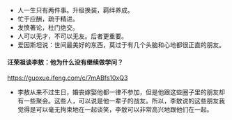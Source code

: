 - 人一生只有两件事。升级换装，羁绊养成。
- 忙于应酬，疏于精进。
- 发愤著论，杜门绝交。
- 人可以无才，不可以无友。后者更重要。
- 爱因斯坦说：世间最美好的东西，莫过于有几个头脑和心地都很正直的朋友。
#### 汪荣祖谈李敖：他为什么没有继续做学问？
https://guoxue.ifeng.com/c/7mABfs10xQ3
- 李敖从来不过生日，婚丧嫁娶他都一律不参加，但是他跟这些圈子里的朋友却有一些聚会。这些人，可以说是他一辈子的战友。所以，李敖说的这些朋友我觉得是可以毫无拘束地在一起谈笑，李敖可以非常高兴地跟他们在一起。